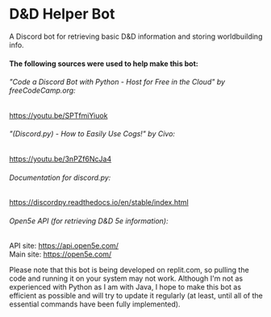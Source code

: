 
# D&amp;D Helper Bot

A Discord bot for retrieving basic D&amp;D information and storing worldbuilding info.

#### The following sources were used to help make this bot:

###### "Code a Discord Bot with Python - Host for Free in the Cloud" by freeCodeCamp.org:  

https://youtu.be/SPTfmiYiuok  

###### "(Discord.py) - How to Easily Use Cogs!" by Civo:  

https://youtu.be/3nPZf6NcJa4  

###### Documentation for discord.py:  

https://discordpy.readthedocs.io/en/stable/index.html  

###### Open5e API (for retrieving D&D 5e information):  

API site: https://api.open5e.com/  
Main site: https://open5e.com/  
  

Please note that this bot is being developed on replit.com, so pulling the code and running it on your system may not work. Although I'm not as experienced with Python as I am with Java, I hope to make this bot as efficient as possible and will try to update it regularly (at least, until all of the essential commands have been fully implemented).
